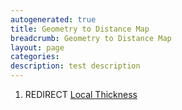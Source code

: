 ```yaml
---
autogenerated: true
title: Geometry to Distance Map
breadcrumb: Geometry to Distance Map
layout: page
categories: 
description: test description
---
```


1.  REDIRECT [Local Thickness](Local_Thickness)
